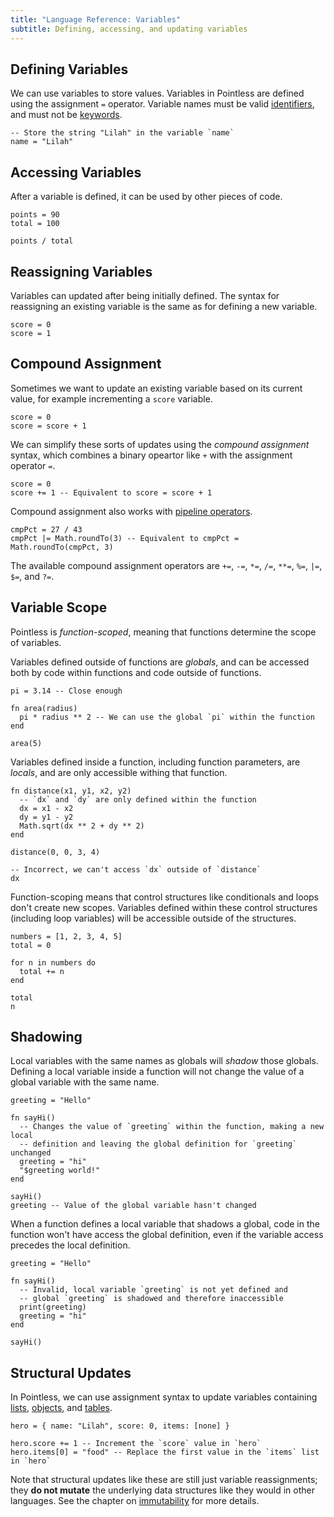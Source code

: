 ```yaml
---
title: "Language Reference: Variables"
subtitle: Defining, accessing, and updating variables
---
```


## Defining Variables

We can use variables to store values. Variables in Pointless are defined using
the assignment `=` operator. Variable names must be valid
[identifiers](misc#identifiers), and must not be [keywords](misc#keywords).

```ptls
-- Store the string "Lilah" in the variable `name`
name = "Lilah"
```

## Accessing Variables

After a variable is defined, it can be used by other pieces of code.

```ptls
points = 90
total = 100

points / total
```

## Reassigning Variables

Variables can updated after being initially defined. The syntax for reassigning
an existing variable is the same as for defining a new variable.

```ptls
score = 0
score = 1
```

## Compound Assignment

Sometimes we want to update an existing variable based on its current value, for
example incrementing a `score` variable.

```ptls
score = 0
score = score + 1
```

We can simplify these sorts of updates using the _compound assignment_ syntax,
which combines a binary opeartor like `+` with the assignment operator `=`.

```ptls
score = 0
score += 1 -- Equivalent to score = score + 1
```

Compound assignment also works with [pipeline operators](../pipelines).

```ptls
cmpPct = 27 / 43
cmpPct |= Math.roundTo(3) -- Equivalent to cmpPct = Math.roundTo(cmpPct, 3)
```

The available compound assignment operators are `+=`, `-=`, `*=`, `/=`, `**=`,
`%=`, `|=`, `$=`, and `?=`.

## Variable Scope

Pointless is _function-scoped_, meaning that functions determine the scope of
variables.

Variables defined outside of functions are _globals_, and can be accessed both
by code within functions and code outside of functions.

```ptls
pi = 3.14 -- Close enough

fn area(radius)
  pi * radius ** 2 -- We can use the global `pi` within the function
end

area(5)
```

Variables defined inside a function, including function parameters, are
_locals_, and are only accessible withing that function.

```ptls --panics
fn distance(x1, y1, x2, y2)
  -- `dx` and `dy` are only defined within the function
  dx = x1 - x2
  dy = y1 - y2
  Math.sqrt(dx ** 2 + dy ** 2)
end

distance(0, 0, 3, 4)

-- Incorrect, we can't access `dx` outside of `distance`
dx
```

Function-scoping means that control structures like conditionals and loops don't
create new scopes. Variables defined within these control structures (including
loop variables) will be accessible outside of the structures.

```ptls
numbers = [1, 2, 3, 4, 5]
total = 0

for n in numbers do
  total += n
end

total
n
```

## Shadowing

Local variables with the same names as globals will _shadow_ those globals.
Defining a local variable inside a function will not change the value of a
global variable with the same name.

```ptls
greeting = "Hello"

fn sayHi()
  -- Changes the value of `greeting` within the function, making a new local
  -- definition and leaving the global definition for `greeting` unchanged
  greeting = "hi"
  "$greeting world!"
end

sayHi()
greeting -- Value of the global variable hasn't changed
```

When a function defines a local variable that shadows a global, code in the
function won't have access the global definition, even if the variable access
precedes the local definition.

```ptls --panics
greeting = "Hello"

fn sayHi()
  -- Invalid, local variable `greeting` is not yet defined and
  -- global `greeting` is shadowed and therefore inaccessible
  print(greeting)
  greeting = "hi"
end

sayHi()
```

## Structural Updates

In Pointless, we can use assignment syntax to update variables containing
[lists](/language/lists/#updates), [objects](/language/objects/#updates), and
[tables](/language/tables/#updates).

```ptls
hero = { name: "Lilah", score: 0, items: [none] }

hero.score += 1 -- Increment the `score` value in `hero`
hero.items[0] = "food" -- Replace the first value in the `items` list in `hero`
```

Note that structural updates like these are still just variable reassignments;
they **do not mutate** the underlying data structures like they would in other
languages. See the chapter on [immutability](../immutability) for more details.
